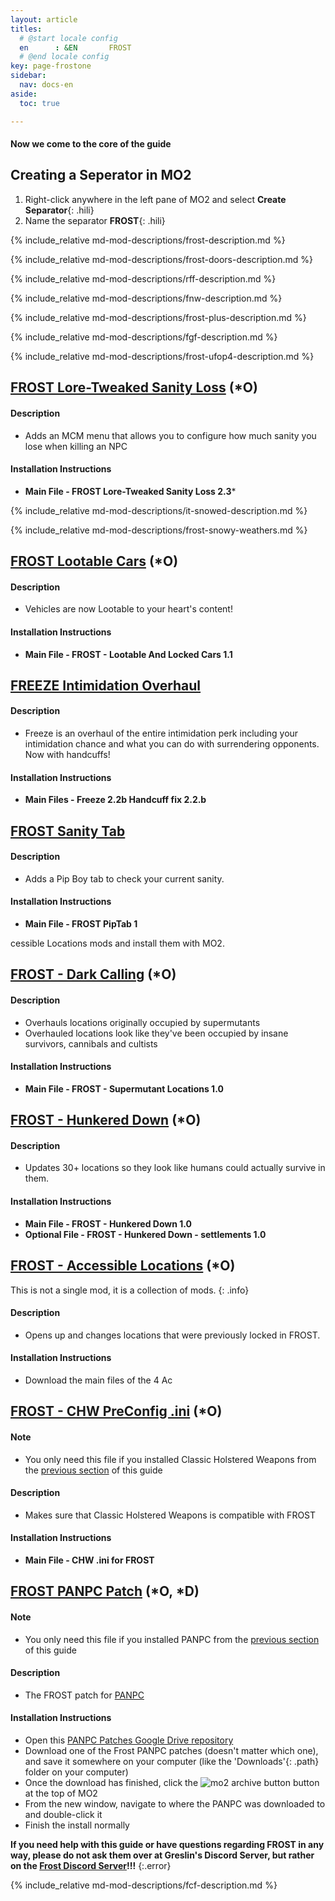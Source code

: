 ```yaml
---
layout: article
titles:
  # @start locale config
  en      : &EN       FROST
  # @end locale config
key: page-frostone
sidebar:
  nav: docs-en
aside:
  toc: true

---
```




#### Now we come to the core of the guide


## Creating a Seperator in MO2
1. Right-click anywhere in the left pane of MO2 and select **Create Separator**{: .hili}
2. Name the separator **FROST**{: .hili}

{% include_relative md-mod-descriptions/frost-description.md %}


{% include_relative md-mod-descriptions/frost-doors-description.md %}


{% include_relative md-mod-descriptions/rff-description.md %}


{% include_relative md-mod-descriptions/fnw-description.md %}


{% include_relative md-mod-descriptions/frost-plus-description.md %}


{% include_relative md-mod-descriptions/fgf-description.md %}


{% include_relative md-mod-descriptions/frost-ufop4-description.md %}


## [FROST Lore-Tweaked Sanity Loss](https://www.nexusmods.com/fallout4/mods/53024?tab=files) (*O)


#### Description
* Adds an MCM menu that allows you to configure how much sanity you lose when killing an NPC

#### Installation Instructions
* **Main File - FROST Lore-Tweaked Sanity Loss 2.3***

{% include_relative md-mod-descriptions/it-snowed-description.md %}

{% include_relative md-mod-descriptions/frost-snowy-weathers.md %}

## [FROST Lootable Cars](https://www.nexusmods.com/fallout4/mods/57960) (*O)

#### Description
* Vehicles are now Lootable to your heart's content!

#### Installation Instructions
* **Main File - FROST - Lootable And Locked Cars 1.1**



## [FREEZE Intimidation Overhaul](https://www.nexusmods.com/fallout4/mods/27636?tab=files)


#### Description
* Freeze is an overhaul of the entire intimidation perk including your intimidation chance and what you can do with surrendering opponents. Now with handcuffs! 

#### Installation Instructions
* **Main Files - Freeze 2.2b Handcuff fix 2.2.b**

## [FROST Sanity Tab](https://www.nexusmods.com/fallout4/mods/47585?tab=files)


#### Description
* Adds a Pip Boy tab to check your current sanity.

#### Installation Instructions
* **Main File - FROST PipTab 1**


cessible Locations mods and install them with MO2.


## [FROST - Dark Calling](https://www.nexusmods.com/fallout4/mods/50618) (*O)

#### Description
* Overhauls locations originally occupied by supermutants
* Overhauled locations look like they've been occupied by insane survivors, cannibals and cultists

#### Installation Instructions
* **Main File - FROST - Supermutant Locations 1.0**


## [FROST - Hunkered Down](https://www.nexusmods.com/fallout4/mods/50008?tab=files) (*O)

#### Description
* Updates 30+ locations so they look like humans could actually survive in them. 

#### Installation Instructions
* **Main File - FROST - Hunkered Down 1.0**
* **Optional File - FROST - Hunkered Down - settlements 1.0**

## [FROST - Accessible Locations](https://www.nexusmods.com/fallout4/users/51477666?tab=user+files) (*O)

This is not a single mod, it is a collection of mods.
{: .info}

#### Description
* Opens up and changes locations that were previously locked in FROST. 

#### Installation Instructions
* Download the main files of the 4 Ac

## [FROST - CHW PreConfig .ini](https://www.nexusmods.com/fallout4/mods/53772?tab=files) (*O)
#### Note
* You only need this file if you installed Classic Holstered Weapons from the [previous section](/f4-frost-guide/coreone#classic-holstered-weapons-system-chw-o) of this guide

#### Description
* Makes sure that Classic Holstered Weapons is compatible with FROST

#### Installation Instructions
* **Main File - CHW .ini for FROST**


## [FROST PANPC Patch](https://drive.google.com/drive/folders/1jGVL-7ItZf48k_gxB1D-nt5BuVtiXLTM) (*O, *D)
#### Note
* You only need this file if you installed PANPC from the [previous section](/f4-frost-guide/coreone.html#pack-attack-npc-panpc-o-d-f) of this guide

#### Description
* The FROST patch for [PANPC](/f4-frost-guide/coreone.html#pack-attack-npc-panpc-o-d-f)

#### Installation Instructions
* Open this [PANPC Patches Google Drive repository](https://drive.google.com/drive/folders/1jGVL-7ItZf48k_gxB1D-nt5BuVtiXLTM)
* Download one of the Frost PANPC patches (doesn't matter which one), and save it somewhere on your computer (like the 'Downloads'{: .path} folder on your computer)
* Once the download has finished, click the ![mo2 archive button](https://themidnightride.github.io/img/mo2%20archive.png) button at the top of MO2
* From the new window, navigate to where the PANPC was downloaded to and double-click it
* Finish the install normally

**If you need help with this guide or have questions regarding FROST in any way, please do not ask them over at Greslin's Discord Server, but rather on the [Frost Discord Server](https://discord.com/invite/BaKsm7Fn4A)!!!**
{:.error}



{% include_relative md-mod-descriptions/fcf-description.md %}